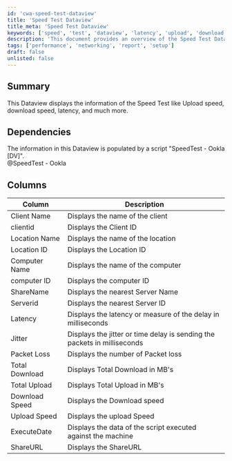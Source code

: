 ```yaml
---
id: 'cwa-speed-test-dataview'
title: 'Speed Test Dataview'
title_meta: 'Speed Test Dataview'
keywords: ['speed', 'test', 'dataview', 'latency', 'upload', 'download', 'packet', 'loss', 'jitter', 'performance']
description: 'This document provides an overview of the Speed Test Dataview, detailing how it displays key metrics such as upload speed, download speed, and latency. It also outlines the dependencies and columns included in the Dataview for enhanced performance monitoring.'
tags: ['performance', 'networking', 'report', 'setup']
draft: false
unlisted: false
---
```

## Summary

This Dataview displays the information of the Speed Test like Upload speed, download speed, latency, and much more.

## Dependencies

The information in this Dataview is populated by a script "SpeedTest - Ookla [DV]".  
@SpeedTest - Ookla

## Columns

| Column           | Description                                                       |
|------------------|-------------------------------------------------------------------|
| Client Name      | Displays the name of the client                                   |
| clientid         | Displays the Client ID                                            |
| Location Name    | Displays the name of the location                                 |
| Location ID      | Displays the Location ID                                          |
| Computer Name    | Displays the name of the computer                                 |
| computer ID      | Displays the computer ID                                          |
| ShareName        | Displays the nearest Server Name                                  |
| Serverid         | Displays the nearest Server ID                                    |
| Latency          | Displays the latency or measure of the delay in milliseconds      |
| Jitter           | Displays the jitter or time delay is sending the packets in milliseconds |
| Packet Loss      | Displays the number of Packet loss                                |
| Total Download    | Displays Total Download in MB's                                   |
| Total Upload     | Displays Total Upload in MB's                                     |
| Download Speed   | Displays the Download speed                                       |
| Upload Speed     | Displays the upload Speed                                         |
| ExecuteDate      | Displays the data of the script executed against the machine      |
| ShareURL         | Displays the ShareURL                                            |




